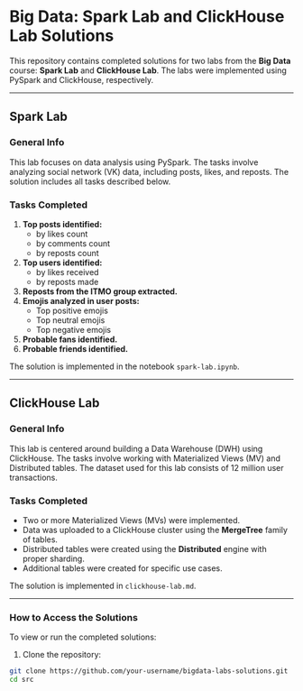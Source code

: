 # Big Data: Spark Lab and ClickHouse Lab Solutions

This repository contains completed solutions for two labs from the **Big Data** course: **Spark Lab** and **ClickHouse Lab**. The labs were implemented using PySpark and ClickHouse, respectively.

---

## Spark Lab

### General Info

This lab focuses on data analysis using PySpark. The tasks involve analyzing social network (VK) data, including posts, likes, and reposts. The solution includes all tasks described below.

### Tasks Completed

1. **Top posts identified:**
   - by likes count
   - by comments count
   - by reposts count
2. **Top users identified:**
   - by likes received
   - by reposts made
3. **Reposts from the ITMO group extracted.**
4. **Emojis analyzed in user posts:**
   - Top positive emojis
   - Top neutral emojis
   - Top negative emojis
5. **Probable fans identified.**
6. **Probable friends identified.**

The solution is implemented in the notebook `spark-lab.ipynb`.

---

## ClickHouse Lab

### General Info

This lab is centered around building a Data Warehouse (DWH) using ClickHouse. The tasks involve working with Materialized Views (MV) and Distributed tables. The dataset used for this lab consists of 12 million user transactions.

### Tasks Completed

- Two or more Materialized Views (MVs) were implemented.
- Data was uploaded to a ClickHouse cluster using the **MergeTree** family of tables.
- Distributed tables were created using the **Distributed** engine with proper sharding.
- Additional tables were created for specific use cases.

The solution is implemented in `clickhouse-lab.md`.

---

### How to Access the Solutions

To view or run the completed solutions:

1. Clone the repository:

```bash
git clone https://github.com/your-username/bigdata-labs-solutions.git
cd src
